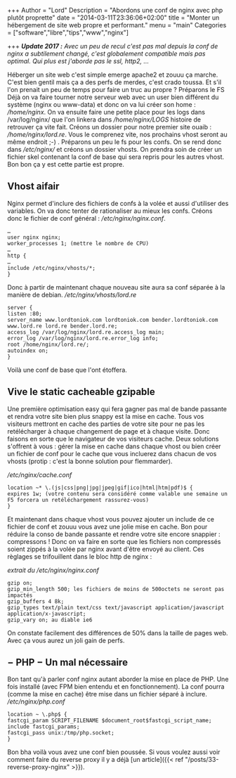 +++
Author = "Lord"
Description = "Abordons une conf de nginx avec php plutôt proprette"
date = "2014-03-11T23:36:06+02:00"
title = "Monter un hébergement de site web propre et performant."
menu = "main"
Categories = ["software","libre","tips","www","nginx"]

+++
***Update 2017 :*** *Avec un peu de recul c'est pas mal depuis la conf de nginx a subtilement changé, c'est globalement compatible mais pas optimal. Qui plus est j'aborde pas le ssl, http2, …*

Héberger un site web c'est simple emerge apache2 et zouuu ça marche. C'est bien gentil mais ça a des perfs de merdes, c'est crado toussa. Et s'il l'on prenait un peu de temps pour faire un truc au propre ?
Préparons le FS
Déjà on va faire tourner notre serveur web avec un user bien différent du système (nginx ou www-data) et donc on va lui créer son home : */home/nginx*. On va ensuite faire une petite place pour les logs dans /var/log/nginx/ que l'on linkera dans */home/nginx/LOGS* histoire de retrouver ça vite fait. Créons un dossier pour notre premier site ouaib : */home/nginx/lord.re*. Vous le comprenez vite, nos prochains vhost seront au même endroit ;-) . Préparons un peu le fs pour les confs. On se rend donc dans */etc/nginx/* et créons un dossier vhosts. On prendra soin de créer un fichier skel contenant la conf de base qui sera repris pour les autres vhost. Bon bon ça y est cette partie est propre.

## Vhost aifair
Nginx permet d'inclure des fichiers de confs à la volée et aussi d'utiliser des variables. On va donc tenter de rationaliser au mieux les confs. Créons donc le fichier de conf général : */etc/nginx/nginx.conf*.
```
…
user nginx nginx;
worker_processes 1; (mettre le nombre de CPU)
…
http {
…
include /etc/nginx/vhosts/*;
}
```

Donc à partir de maintenant chaque nouveau site aura sa conf séparée à la manière de debian.
*/etc/nginx/vhosts/lord.re*
```
server {
listen :80;
server_name www.lordtoniok.com lordtoniok.com bender.lordtoniok.com www.lord.re lord.re bender.lord.re;
access_log /var/log/nginx/lord.re.access_log main;
error_log /var/log/nginx/lord.re.error_log info;
root /home/nginx/lord.re/;
autoindex on;
}
```
Voilà une conf de base que l'ont étoffera.

## Vive le static cacheable gzipable
Une première optimisation easy qui fera gagner pas mal de bande passante et rendra votre site bien plus snappy est la mise en cache. Tous vos visiteurs mettront en cache des parties de votre site pour ne pas les retélécharger à chaque changement de page et à chaque visite. Donc faisons en sorte que le navigateur de vos visiteurs cache. Deux solutions s'offrent à vous : gérer la mise en cache dans chaque vhost ou bien créer un fichier de conf pour le cache que vous incluerez dans chacun de vos vhosts (protip : c'est la bonne solution pour flemmarder).

*/etc/nginx/cache.conf*
```
location ~* \.(js|css|png|jpg|jpeg|gif|ico|html|htm|pdf)$ {
expires 1w; (votre contenu sera considéré comme valable une semaine un F5 forcera un retéléchargement rassurez-vous)
}
```

Et maintenant dans chaque vhost vous pouvez ajouter un include de ce fichier de conf et zouuu vous avez une jolie mise en cache.
Bon pour réduire la conso de bande passante et rendre votre site encore snappier : compressons ! Donc on va faire en sorte que les fichiers non compressés soient zippés à la volée par nginx avant d'être envoyé au client. Ces règlages se trifouillent dans le bloc http de nginx :

*extrait du /etc/nginx/nginx.conf*
```
gzip on;
gzip_min_length 500; les fichiers de moins de 500octets ne seront pas impactés
gzip_buffers 4 8k;
gzip_types text/plain text/css text/javascript application/javascript application/x-javascript;
gzip_vary on; au diable ie6
```
On constate facilement des différences de 50% dans la taille de pages web. Avec ça vous aurez un joli gain de perfs.

## − PHP − Un mal nécessaire
Bon tant qu'à parler conf nginx autant aborder la mise en place de PHP. Une fois installé (avec FPM bien entendu et en fonctionnement). La conf pourra (comme la mise en cache) être mise dans un fichier séparé à inclure.
*/etc/nginx/php.conf*
```
location ~ \.php$ {
fastcgi_param SCRIPT_FILENAME $document_root$fastcgi_script_name;
include fastcgi_params;
fastcgi_pass unix:/tmp/php.socket;
}
```
Bon bha voilà vous avez une conf bien poussée. Si vous voulez aussi voir comment faire du reverse proxy il y a déjà [un article]({{< ref "/posts/33-reverse-proxy-nginx" >}}).

